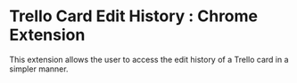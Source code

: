 # Trello Card Edit History : Chrome Extension

This extension allows the user to access the edit history of a Trello card in a simpler manner.

